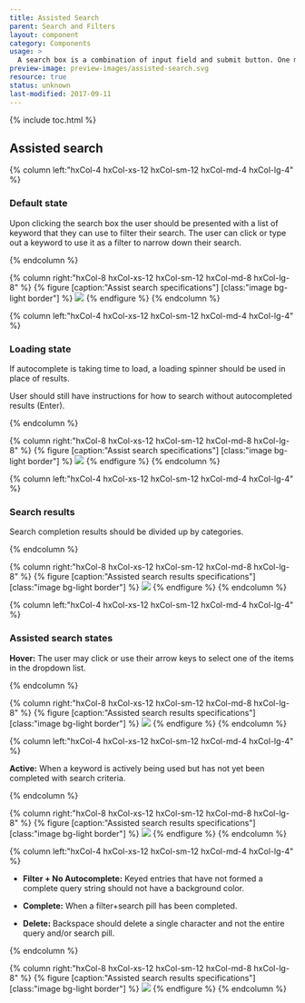 ```yaml
---
title: Assisted Search
parent: Search and Filters
layout: component
category: Components
usage: >
  A search box is a combination of input field and submit button. One may think that the search box doesn’t need a design; after all, it’s just two simple elements. But since the search box is one of the most frequently used design element on content-heavy websites, its usability is critical.
preview-image: preview-images/assisted-search.svg
resource: true
status: unknown
last-modified: 2017-09-11
---
```


{% include toc.html %}

## Assisted search

<div class="hxRow">

{% column left:"hxCol-4 hxCol-xs-12 hxCol-sm-12 hxCol-md-4 hxCol-lg-4" %}

### Default state

Upon clicking the search box the user should be presented with a list of keyword that they can use to filter their search. The user can click or type out a keyword to use it as a filter to narrow down their search.


{% endcolumn %}

{% column right:"hxCol-8 hxCol-xs-12 hxCol-sm-12 hxCol-md-8 hxCol-lg-8" %}
{% figure [caption:"Assist search specifications"] [class:"image bg-light border"] %}
![]({{site.url}}/assets/images/components/search-and-filters/search-bar/search-assisted-default.svg)
{% endfigure %}
{% endcolumn %}

</div>

<div class="hxRow">

{% column left:"hxCol-4 hxCol-xs-12 hxCol-sm-12 hxCol-md-4 hxCol-lg-4" %}

### Loading state

If autocomplete is taking time to load, a loading spinner should be used in place of results.

User should still have instructions for how to search without autocompleted results (Enter).


{% endcolumn %}

{% column right:"hxCol-8 hxCol-xs-12 hxCol-sm-12 hxCol-md-8 hxCol-lg-8" %}
{% figure [caption:"Assist search specifications"] [class:"image bg-light border"] %}
![]({{site.url}}/assets/images/components/search-and-filters/search-bar/search-assisted-loading.svg)
{% endfigure %}
{% endcolumn %}

</div>

<div class="hxRow">

{% column left:"hxCol-4 hxCol-xs-12 hxCol-sm-12 hxCol-md-4 hxCol-lg-4" %}

### Search results

Search completion results should be divided up by categories.

{% endcolumn %}

{% column right:"hxCol-8 hxCol-xs-12 hxCol-sm-12 hxCol-md-8 hxCol-lg-8" %}
{% figure [caption:"Assisted search results specifications"] [class:"image bg-light border"] %}
![]({{site.url}}/assets/images/components/search-and-filters/search-bar/search-assisted-results.svg)
{% endfigure %}
{% endcolumn %}

</div>

<div class="hxRow">

{% column left:"hxCol-4 hxCol-xs-12 hxCol-sm-12 hxCol-md-4 hxCol-lg-4" %}

### Assisted search states

**Hover:** The user may click or use their arrow keys to select one of the items in the dropdown list.

{% endcolumn %}

{% column right:"hxCol-8 hxCol-xs-12 hxCol-sm-12 hxCol-md-8 hxCol-lg-8" %}
{% figure [caption:"Assisted search results specifications"] [class:"image bg-light border"] %}
![]({{site.url}}/assets/images/components/search-and-filters/search-bar/search-assisted-states-1.svg)
{% endfigure %}
{% endcolumn %}

{% column left:"hxCol-4 hxCol-xs-12 hxCol-sm-12 hxCol-md-4 hxCol-lg-4" %}

**Active:** When a keyword is actively being used but has not yet been completed with search criteria.

{% endcolumn %}

{% column right:"hxCol-8 hxCol-xs-12 hxCol-sm-12 hxCol-md-8 hxCol-lg-8" %}
{% figure [caption:"Assisted search results specifications"] [class:"image bg-light border"] %}
![]({{site.url}}/assets/images/components/search-and-filters/search-bar/search-assisted-states-2.svg)
{% endfigure %}
{% endcolumn %}

{% column left:"hxCol-4 hxCol-xs-12 hxCol-sm-12 hxCol-md-4 hxCol-lg-4" %}

- **Filter + No Autocomplete:** Keyed entries that have not formed a complete query string should not have a background color.

- **Complete:** When a filter+search pill has been completed. 

- **Delete:** Backspace should delete a single character and not the entire query and/or search pill.

{% endcolumn %}

{% column right:"hxCol-8 hxCol-xs-12 hxCol-sm-12 hxCol-md-8 hxCol-lg-8" %}
{% figure [caption:"Assisted search results specifications"] [class:"image bg-light border"] %}
![]({{site.url}}/assets/images/components/search-and-filters/search-bar/search-assisted-states-3.svg)
{% endfigure %}
{% endcolumn %}

</div>
